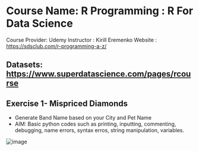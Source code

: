 # Course Name: R Programming : R For Data Science
Course Provider: Udemy
Instructor : Kirill Eremenko
Website : https://sdsclub.com/r-programming-a-z/

Datasets: https://www.superdatascience.com/pages/rcourse
-------------------------------------------------------------------------------------------------------------------------------------
## Exercise 1- Mispriced Diamonds
- Generate Band Name based on your City and Pet Name
- AIM: Basic python codes such as printing, inputting, commenting, debugging, name errors, syntax erros, string manipulation, variables.

![image](https://user-images.githubusercontent.com/100339175/217744460-855dccf1-bcaa-4c01-b52c-f4692974cb40.png)

